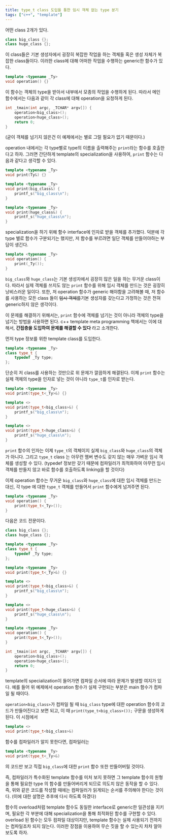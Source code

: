 ```yaml
---
title: type_t class 도입을 통한 임시 객체 없는 type 분기
tags: ["c++", "template"]
---
```


어떤 class 2개가 있다.

```cpp
class big_class {};
class huge_class {};
```

이 class들은 기본 생성자에서 굉장히 복잡한 작업을 하는 객체들 혹은 생성 자체가 복잡한 class들이다. 이러한 class에 대해 어떠한 작업을 수행하는 generic한 함수가 있다.

```cpp
template <typename _Ty>
void operation() {}
```

이 함수는 객체의 type을 받아서 내부에서 모종의 작업을 수행하게 된다. 따라서 메인 함수에서는 다음과 같이 각 class에 대해 operation을 요청하게 된다.

```cpp
int _tmain(int argc, _TCHAR* argv[]) {
    operation<big_class>();
    operation<huge_class>();
    return 0;
}
```

(굳이 객체를 넘기지 않은건 이 예제에서는 별로 그럴 필요가 없기 때문이다.)

operation 내에서는 각 type별로 type의 이름을 출력해주는 `print`라는 함수를 호출한다고 하자. 그러면 간단하게 template의 specialization을 사용하여, `print` 함수는 다음과 같다고 생각할 수 있다.

```cpp
template <typename _Ty>
void print(Ty&) {}

template <typename _Ty>
void print(big_class&) {
    printf_s("big_class\n");
}

template <typename _Ty>
void print(huge_class&) {
    printf_s("huge_class\n");
}
```

specialization을 하기 위해 함수 interface에 인자로 받을 객체를 추가했다. 덕분에 각 type 별로 함수가 구분되기는 했지만, 저 함수를 부르려면 일단 객체를 만들어야하는 부담이 생긴다.

```cpp
template <typename _Ty>
void operation() {
    print(_Ty());
}
```

`big_class`와 `huge_class`는 기본 생성자에서 굉장히 많은 일을 하는 무거운 class이다. 따라서 실제 객체를 쓰지도 않는 `print` 함수를 위해 임시 객체를 만드는 것은 굉장히 낭비스러운 일이다. 또한, 저 operation 함수가 generic 해야함을 고려해볼 때, 저 함수를 사용하는 모든 class 들이 ~~임시 객체를~~기본 생성자를 갖는다고 가정하는 것은 전혀 generic하지 않은 생각이다.

이 문제를 해결하기 위해서는, `print` 함수에 객체를 넘기는 것이 아니라 객체의 type을 넘기는 방법을 사용하면 된다. c++ template meta programming 책에서는 이에 대해서, **간접층을 도입하여 문제를 해결할 수 있다** 라고 소개한다.

먼저 type 정보를 위한 template class를 도입한다.

```cpp
template <typename _Ty>
class type_t {
    typedef _Ty type;
};
```

단순히 저 class를 사용하는 것만으로 위 문제가 깔끔하게 해결된다. 이제 `print` 함수는 실제 객체의 type을 인자로 넣는 것이 아니라 `type_t`를 인자로 받는다.

```cpp
template <typename _Ty>
void print(type_t<_Ty>&) {}

template <>
void print(type_t<big_class>&) {
    printf_s("big_class\n");
}

template <>
void print(type_t<huge_class>&) {
    printf_s("huge_class\n");
}
```

`print` 함수의 인자는 이제 `type_t`의 객체이지 실제 `big_class`와 `huge_class`의 객체가 아니다. 그리고 `type_t` class 는 아무런 멤버 변수도 갖지 않는 매우 가벼운 임시 객체를 생성할 수 있다. (typedef 정보만 갖기 때문에 컴파일러가 최적화하여 아무런 임시 객체를 만들지 않고 바로 함수를 호출하도록 linking을 할 것이다)

이제 operation 함수는 무거운 `big_class`와 `huge_class`에 대한 임시 객체를 만드는 대신, 각 type 에 대한 `type_t` 객체를 만들어서 `print` 함수에게 넘겨주면 된다.

```cpp
template <typename _Ty>
void operation() {
    print(type_t<_Ty>());
}
```

다음은 코드 전문이다.

```cpp
class big_class {};
class huge_class {};

template <typename _Ty>
class type_t {
    typedef _Ty type;
};

template <typename _Ty>
void print(type_t<_Ty>&) {}

template <>
void print(type_t<big_class>&) {
    printf_s("big_class\n");
}

template <>
void print(type_t<huge_class>&) {
    printf_s("huge_class\n");
}

template <typename _Ty>
void operation() {
    print(type_t<_Ty>());
}

int _tmain(int argc, _TCHAR* argv[]) {
    operation<big_class>();
    operation<huge_class>();
    return 0;
}
```

template의 specialization이 들어가면 컴파일 순서에 따라 문제가 발생할 여지가 있다. 예를 들어 위 예제에서 operation 함수가 실제 구현되는 부분은 main 함수가 컴파일 될 때이다.

`operation<big_class>`가 컴파일 될 때 `big_class` type에 대한 operation 함수의 코드가 만들어진다고 보면 되고, 이 때 `print(type_t<big_class>());` 구문을 생성하게 된다. 이 시점에서

```cpp
template <>
void print(type_t<big_class>&)
```

함수를 컴파일러가 알지 못한다면, 컴파일러는

```cpp
template <typename _Ty>
void print(type_t<_Ty>&)
```

의 코드만 보고 직접 `big_class`에 대한 `print` 함수 또한 만들어버릴 것이다.

즉, 컴파일러가 특수화된 template 함수를 미처 보지 못하면 그 template 함수의 원형을 통해 필요한 type 의 함수를 만들어버리게 되므로 의도치 않은 동작을 할 수 있다. 즉, 위와 같은 코드를 작성할 때에는 컴파일러가 읽게되는 순서를 주의해야 한다는 것이다. (이에 대한 설명은 추후에 다시 하도록 하겠다)

함수의 overload처럼 template 함수도 동일한 interface로 generic한 일관성을 지키며, 필요한 각 부분에 대해 specialization을 통해 최적화된 함수를 구현할 수 있다. overload 된 함수는 모두 컴파일 대상이지만, template 함수는 실제 사용되기 전까지는 컴파일조차 되지 않는다. 이러한 장점을 이용하여 무슨 짓을 할 수 있는지 차차 알아보도록 하자.
